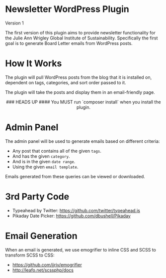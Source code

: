 Newsletter WordPress Plugin
===========================

Version 1

The first version of this plugin aims to provide newsletter functionality
for the Julie Ann Wrigley Global Institute of Sustainability. Specifically
the first goal is to generate Board Letter emails from WordPress posts.

# How It Works

The plugin will pull WordPress posts from the blog that it is installed on,
dependent on tags, categories, and sort order passed to it.

The plugin will take the posts and display them in an email-friendly page.

<center>
### HEADS UP
#### You MUST run `composer install` when you install the plugin.
</center>


# Admin Panel

The admin panel will be used to generate emails based on different criteria:

* Any post that contains all of the given `tags`.
* And has the given `category`.
* And is in the given `date range`.
* Using the given `email template`.

Emails generated from these queries can be viewed or downloaded.

# 3rd Party Code

* Typeahead by Twitter: https://github.com/twitter/typeahead.js
* Pikaday Date Picker: https://github.com/dbushell/Pikaday

# Email Generation

When an email is generated, we use emogrifier to inline CSS and SCSS to transform SCSS to CSS:

* https://github.com/jjriv/emogrifier
* http://leafo.net/scssphp/docs
